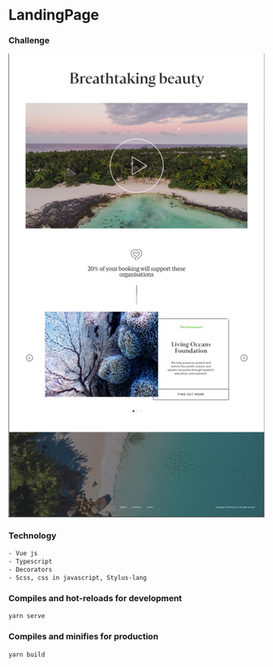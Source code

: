 # LandingPage

### Challenge

![Test Image 1](./public/img.png)

### Technology

```
- Vue js
- Typescript
- Decorators
- Scss, css in javascript, Stylus-lang
```

### Compiles and hot-reloads for development

```
yarn serve
```

### Compiles and minifies for production

```
yarn build
```
